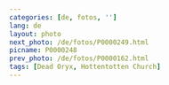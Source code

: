 ```yaml
---
categories: [de, fotos, '']
lang: de
layout: photo
next_photo: /de/fotos/P0000249.html
picname: P0000248
prev_photo: /de/fotos/P0000162.html
tags: [Dead Oryx, Hottentotten Church]
---
```

